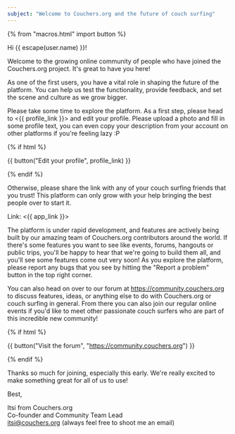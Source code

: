 ```yaml
---
subject: "Welcome to Couchers.org and the future of couch surfing"
---
```


{% from "macros.html" import button %}

Hi {{ escape(user.name) }}!

Welcome to the growing online community of people who have joined the Couchers.org project. It's great to have you here!

As one of the first users, you have a vital role in shaping the future of the platform. You can help us test the functionality, provide feedback, and set the scene and culture as we grow bigger.

Please take some time to explore the platform. As a first step, please head to <{{ profile_link }}> and edit your profile. Please upload a photo and fill in some profile text, you can even copy your description from your account on other platforms if you're feeling lazy :P

{% if html %}

{{ button("Edit your profile", profile_link) }}

{% endif %}

Otherwise, please share the link with any of your couch surfing friends that you trust! This platform can only grow with your help bringing the best people over to start it.

Link: <{{ app_link }}>

The platform is under rapid development, and features are actively being built by our amazing team of Couchers.org contributors around the world. If there's some features you want to see like events, forums, hangouts or public trips, you'll be happy to hear that we're going to build them all, and you'll see some features come out very soon! As you explore the platform, please report any bugs that you see by hitting the "Report a problem" button in the top right corner.

You can also head on over to our forum at <https://community.couchers.org> to discuss features, ideas, or anything else to do with Couchers.org or couch surfing in general. From there you can also join our regular online events if you'd like to meet other passionate couch surfers who are part of this incredible new community!

{% if html %}

{{ button("Visit the forum", "https://community.couchers.org") }}

{% endif %}

Thanks so much for joining, especially this early. We're really excited to make something great for all of us to use!


Best,

Itsi from Couchers.org  
Co-founder and Community Team Lead  
[itsi@couchers.org](mailto:itsi@couchers.org) (always feel free to shoot me an email)
